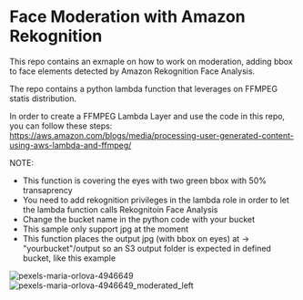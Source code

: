 # Face Moderation with Amazon Rekognition

This repo contains an exmaple on how to work on moderation, adding bbox to face elements detected by Amazon Rekognition Face Analysis.

The repo contains a python lambda function that leverages on FFMPEG statis distribution.

In order to create a FFMPEG Lambda Layer and use the code in this repo, you can follow these steps:
https://aws.amazon.com/blogs/media/processing-user-generated-content-using-aws-lambda-and-ffmpeg/



NOTE:

- This function is covering the eyes with two green bbox with 50% transaprency
- You need to add rekognition privileges in the lambda role in order to let the lambda function calls Rekognitoin Face Analysis
- Change the bucket name in the python code with your bucket
- This sample only support jpg at the moment
- This function places the output jpg (with bbox on eyes) at -> "yourbucket"/output so an S3 output folder is expected in defined bucket, like this example

![pexels-maria-orlova-4946649](https://user-images.githubusercontent.com/2033376/111336382-7a889880-8675-11eb-8a71-3172fa81e1cf.jpg)
![pexels-maria-orlova-4946649_moderated_left](https://user-images.githubusercontent.com/2033376/111336468-8f652c00-8675-11eb-9b18-9d6db66a3156.jpg)
